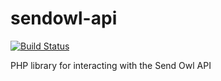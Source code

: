 # sendowl-api 

[![Build Status](https://travis-ci.org/GooseStudio/sendowl-api.svg?branch=master)](https://travis-ci.org/GooseStudio/sendowl-api)

PHP library for interacting with the Send Owl API
